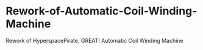 # Rework-of-Automatic-Coil-Winding-Machine
Rework of HyperspacePirate, GREAT!  Automatic Coil Winding Machine
